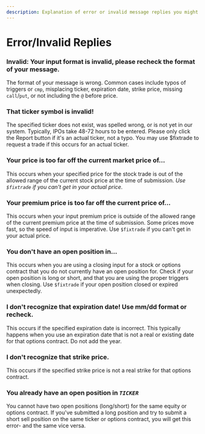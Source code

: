```yaml
---
description: Explanation of error or invalid message replies you might run into.
---
```


# Error/Invalid Replies

### **Invalid:** Your input format is invalid, please recheck the format of your message.

The format of your message is wrong. Common cases include typos of triggers or `cmp`, misplacing ticker, expiration date, strike price, missing `call`/`put`, or not including the `@` before price.



### That ticker symbol is invalid!

The specified ticker does not exist, was spelled wrong, or is not yet in our system. Typically, IPOs take 48-72 hours to be entered. Please only click the Report button if it's an actual ticker, not a typo. You may use $fixtrade to request a trade if this occurs for an actual ticker.

### Your price is too far off the current market price of...

This occurs when your specified price for the stock trade is out of the allowed range of the current stock price at the time of submission. _Use `$fixtrade` if you can't get in your actual price._



### Your premium price is too far off the current price of...

This occurs when your input premium price is outside of the allowed range of the current premium price at the time of submission. Some prices move fast, so the speed of input is imperative. Use `$fixtrade` if you can't get in your actual price.



### You don't have an open position in...

This occurs when you are using a closing input for a stock or options contract that you do not currently have an open position for. Check if your open position is long or short, and that you are using the proper triggers when closing. Use `$fixtrade` if your open position closed or expired unexpectedly.



### I don't recognize that expiration date! Use mm/dd format or recheck.

This occurs if the specified expiration date is incorrect. This typically happens when you use an expiration date that is not a real or existing date for that options contract. Do not add the year.



### I don't recognize that strike price.

This occurs if the specified strike price is not a real strike for that options contract.



### You already have an open position in _`TICKER`_

You cannot have two open positions (long/short) for the same equity or options contract. If you've submitted a long position and try to submit a short sell position on the same ticker or options contract, you will get this error- and the same vice versa.
